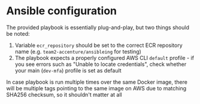 # Ansible configuration

The provided playbook is essentially plug-and-play, but two things should be noted:

1. Variable `ecr_repository` should be set to the correct ECR repository name (e.g. `team2-accenture/ansibleing` for testing)
2. The playbook expects a properly configured AWS CLI `default` profile - if you see errors such as "Unable to locate credentials", check whether your main (`dev-mfa`) profile is set as default

In case playbook is run multiple times over the same Docker image, there will be multiple tags pointing to the same image on AWS due to matching SHA256 checksum, so it shouldn't matter at all
